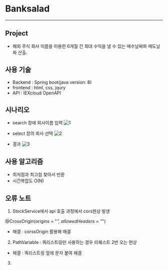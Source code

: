 # Banksalad
* * *
## Project
- 해외 주식 회사 이름을 이용한 6개월 간 최대 수익을 낼 수 있는 매수날짜와 매도날짜 산출.

## 사용 기술
- Backend : Spring boot(java version: 8)
- frontend : html, css, jqury
- API : IEXcloud OpenAPI

## 시나리오
- search 창에 회사이름 입력
![1](/banks/img/1.png)

- select 창의 회사 선택
![2](/banks/img/2.png)

- 결과
![3](/banks/img/3.png)

## 사용 알고리즘
- 최저점과 최고점 찾아서 반환
- 시간복잡도 O(N)

## 오류 노트
1. StockService에서 api 호출 과정에서 cors현상 발생

  @CrossOrigin(origins = "*", allowedHeaders = "*")
  
- 해결 : corssOrigin 활용해 해결

2. PathVariable : 쿼리스트링만 사용하는 경우 리퀘스트 2번 오는 현상
- 해결 : 쿼리스트링 앞에 문자 붙여 해결

3. 
